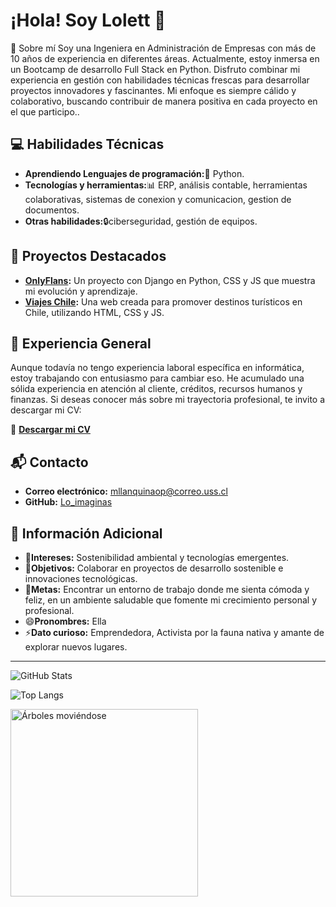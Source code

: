 
# ¡Hola! Soy Lolett 👋

🌸 Sobre mí
Soy una Ingeniera en Administración de Empresas con más de 10 años de experiencia en diferentes áreas. 
Actualmente, estoy inmersa en un Bootcamp de desarrollo Full Stack en Python. 
Disfruto combinar mi experiencia en gestión con habilidades técnicas frescas para desarrollar proyectos innovadores y fascinantes.
Mi enfoque es siempre cálido y colaborativo, buscando contribuir de manera positiva en cada proyecto en el que participo.. 



## 💻 Habilidades Técnicas
- **Aprendiendo Lenguajes de programación:**🐍 Python.
- **Tecnologías y herramientas:**📊 ERP, análisis contable, herramientas colaborativas, sistemas de conexion y comunicacion, gestion de documentos.
- **Otras habilidades:**🔒ciberseguridad, gestión de equipos.

## 🚀 Proyectos Destacados
- **[OnlyFlans](https://github.com/Lo_imaginas/OnlyFlans):** Un proyecto con Django en Python, CSS y JS que muestra mi evolución y aprendizaje.
- **[Viajes Chile](https://github.com/Lo_imaginas/Prueba-Viajes-Chile):** Una web creada para promover destinos turísticos en Chile, utilizando HTML, CSS y JS.

## 🏢 Experiencia General
Aunque todavía no tengo experiencia laboral específica en informática, estoy trabajando con entusiasmo para cambiar eso. 
He acumulado una sólida experiencia en atención al cliente, créditos, recursos humanos y finanzas. Si deseas conocer más sobre mi trayectoria profesional, te invito a descargar mi CV:

🔗 **[Descargar mi CV]([link-a-tu-cv](https://drive.google.com/file/d/12LaN0ki5F1xbSM8zy39-CWa11QLOP7vK/view?usp=drive_link))**

## 📬 Contacto
- **Correo electrónico:** mllanquinaop@correo.uss.cl
- **GitHub:** [Lo_imaginas](https://github.com/Lo_imaginas)

## 🌱 Información Adicional
- 👀**Intereses:** Sostenibilidad ambiental y tecnologías emergentes.
- 💚**Objetivos:** Colaborar en proyectos de desarrollo sostenible e innovaciones tecnológicas.
- 🚀**Metas:** Encontrar un entorno de trabajo donde me sienta cómoda y feliz, en un ambiente saludable que fomente mi crecimiento personal y profesional.
- 😄**Pronombres:** Ella
- ⚡**Dato curioso:** Emprendedora, Activista por la fauna nativa y amante de explorar nuevos lugares.

---

![GitHub Stats](https://github-readme-stats.vercel.app/api?username=Loimaginas&show_icons=true&theme=radical)

![Top Langs](https://github-readme-stats.vercel.app/api/top-langs/?username=Loimaginas&layout=compact&theme=radical)

<img src="https://media.giphy.com/media/3ohhwTjZgQ1uy3uFJm/giphy.gif" alt="Árboles moviéndose" width="300"/>
<!---
LoImaginas/LoImaginas is a ✨ special ✨ repository because its `README.md` (this file) appears on your GitHub profile.
You can click the Preview link to take a look at your changes.
--->
